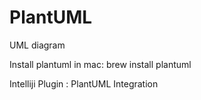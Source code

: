 # PlantUML
UML diagram

Install plantuml in mac:
brew install plantuml

Intelliji Plugin : PlantUML Integration


